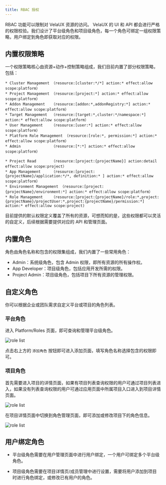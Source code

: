 ```yaml
---
title: RBAC 授权
---
```


RBAC 功能可以限制对 VelaUX 资源的访问。 VelaUX 的 UI 和 API 都会进行严格的权限校验。我们设计了平台级角色和项目级角色，每一个角色可绑定一组权限策略，用户绑定到角色即获取对应的权限。

## 内置权限策略

一个权限策略核心由资源+动作+控制策略组成，我们目前内置了部分权限策略，包括：

```
* Cluster Management （resource:[cluster:*/*] action:* effect:allow scope:platform）
* Project Management （resource:[project:*] action:* effect:allow scope:platform）
* Addon Management   （resource:[addon:*,addonRegistry:*] action:* effect:allow scope:platform）
* Target Management  （resource:[target:*,cluster:*/namespace:*] action:* effect:allow scope:platform）
* User Management    （resource:[user:*] action:* effect:allow scope:platform）
* Platform Role Management （resource:[role:*, permission:*] action:* effect:allow scope:platform）
* Admin              （resource:[*:*] action:* effect:allow scope:platform）

* Project Read       （resource:[project:{projectName}] action:detail effect:allow scope:project）
* App Management     （resource:[project:{projectName}/application:*/*, definition:* ] action:* effect:allow scope:platform）
* Environment Management （resource:[project:{projectName}/environment:*] action:* effect:allow scope:platform）
* Role Management    （resource:[project:{projectName}/role:*,project:{projectName}/projectUser:*,project:{projectName}/permission:*] action:* effect:allow scope:project)
```

目前提供的默认权限定义覆盖了所有的资源，可想而知的是，这些权限都可以灵活的自定义，后续根据需要提供对应的 API 和管理页面。

## 内置角色

角色由角色名称和包含的权限集组成，我们内置了一些常用角色：

* Admin：系统级角色，包含 Admin 权限，即所有资源的所有操作权。
* App Developer：项目级角色，包括应用开发所需的权限。
* Project Admin：项目级角色，包括项目下所有资源的管理权限。

## 自定义角色

你可以根据企业或团队需求自定义平台或项目的角色列表。

### 平台角色

进入 Platform/Roles 页面，即可查询和管理平台级角色。

![role list](https://static.kubevela.net/images/1.3/role-dashboard.jpg)

点击右上方的 `添加角色` 按钮即可进入添加页面，填写角色名称选择包含的权限即可。

### 项目角色

首先需要进入项目的详情页面，如果有项目列表查询权限的用户可通过项目列表进入，如果没有列表查询权限的用户可通过应用页面中所属项目入口进入到项目详情页面。

![role list](https://static.kubevela.net/images/1.3/project-dashboard.jpg)

在项目详情页面中切换到角色管理页面，即可添加或修改项目下的角色信息。

![role list](https://static.kubevela.net/images/1.3/project-role.jpg)

## 用户绑定角色

* 平台级角色需要在用户管理页面中进行用户绑定，一个用户可绑定多个平台级角色。

* 项目级角色需要在项目详情页/成员管理中进行设置，需要将用户添加到项目时进行角色绑定，或修改已有用户的角色。
